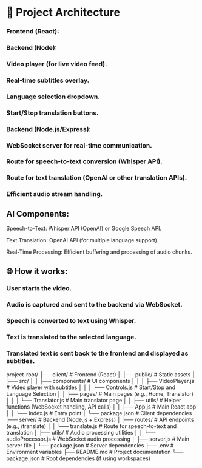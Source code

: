 # 🚀 Project Architecture
### Frontend (React):
### Backend (Node):

 ### Video player (for live video feed).

### Real-time subtitles overlay.

### Language selection dropdown.

### Start/Stop translation buttons.

### Backend (Node.js/Express):

### WebSocket server for real-time communication.

### Route for speech-to-text conversion (Whisper API).

### Route for text translation (OpenAI or other translation APIs).

### Efficient audio stream handling.

## AI Components:

Speech-to-Text: Whisper API (OpenAI) or Google Speech API.

Text Translation: OpenAI API (for multiple language support).

Real-Time Processing: Efficient buffering and processing of audio chunks.

## 🌐 How it works:
### User starts the video.

### Audio is captured and sent to the backend via WebSocket.

### Speech is converted to text using Whisper.

### Text is translated to the selected language.

### Translated text is sent back to the frontend and displayed as subtitles.

project-root/
├── client/               # Frontend (React)
│   ├── public/           # Static assets
│   ├── src/
│   │   ├── components/   # UI components
│   │   │   ├── VideoPlayer.js # Video player with subtitles
│   │   │   └── Controls.js   # Start/Stop and Language Selection
│   │   ├── pages/        # Main pages (e.g., Home, Translator)
│   │   │   └── Translator.js # Main translator page
│   │   ├── utils/        # Helper functions (WebSocket handling, API calls)
│   │   ├── App.js        # Main React app
│   │   └── index.js      # Entry point
│   └── package.json      # Client dependencies
├── server/               # Backend (Node.js + Express)
│   ├── routes/           # API endpoints (e.g., /translate)
│   │   └── translate.js  # Route for speech-to-text and translation
│   ├── utils/            # Audio processing utilities
│   │   └── audioProcessor.js # WebSocket audio processing
│   ├── server.js         # Main server file
│   └── package.json      # Server dependencies
├── .env                  # Environment variables
├── README.md             # Project documentation
└── package.json          # Root dependencies (if using workspaces)